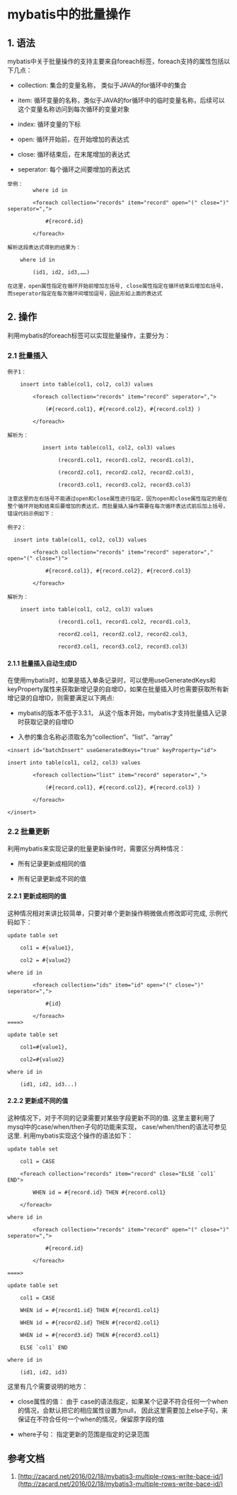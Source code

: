 # mybatis中的批量操作

## 1. 语法

mybatis中关于批量操作的支持主要来自foreach标签，foreach支持的属性包括以下几点：

* collection: 集合的变量名称， 类似于JAVA的for循环中的集合

* item: 循环变量的名称，类似于JAVA的for循环中的临时变量名称，后续可以这个变量名称访问到每次循环的变量对象

* index: 循环变量的下标

* open: 循环开始前，在开始增加的表达式

* close: 循环结束后，在末尾增加的表达式

* seperator: 每个循环之间要增加的表达式

````
举例： 
        where id in

        <foreach collection="records" item="record" open="(" close=")" seperator=",">

            #{record.id}

        </foreach>

解析这段表达式得到的结果为：

    where id in

        (id1, id2, id3,……)

在这里，open属性指定在循环开始前增加左括号, close属性指定在循环结束后增加右括号，而seperator指定在每次循环间增加逗号，因此形如上面的表达式

````

## 2. 操作

利用mybatis的foreach标签可以实现批量操作，主要分为：

### 2.1 批量插入

````
例子1： 

    insert into table(col1, col2, col3) values

        <foreach collection="records" item="record" seperator=",">

            (#{record.col1}, #{record.col2}, #{record.col3} )

        </foreach>

解析为：

           insert into table(col1, col2, col3) values

                (record1.col1, record1.col2, record1.col3),

                (record2.col1, record2.col2, record2.col3), 

                (record3.col1, record3.col2, record3.col3)

注意这里的左右括号不能通过open和close属性进行指定，因为open和close属性指定的是在整个循环开始和结束后要增加的表达式，而批量插入操作需要在每次循环表达式前后加上括号，错误代码示例如下：
````

````
例子2： 

  insert into table(col1, col2, col3) values

        <foreach collection="records" item="record" seperator="," open="(" close=")">

            #{record.col1}, #{record.col2}, #{record.col3} 

        </foreach>

解析为：

    insert into table(col1, col2, col3) values

                (record1.col1, record1.col2, record1.col3,

                record2.col1, record2.col2, record2.col3, 

                record3.col1, record3.col2, record3.col3)
````
 
#### 2.1.1 批量插入自动生成ID
在使用mybatis时，如果是插入单条记录时，可以使用useGeneratedKeys和keyProperty属性来获取新增记录的自增ID，如果在批量插入时也需要获取所有新增记录的自增ID，则需要满足以下两点:

* mybatis的版本不低于3.3.1， 从这个版本开始，mybatis才支持批量插入记录时获取记录的自增ID

* 入参的集合名称必须取名为“collection”、“list”、“array”

````
<insert id="batchInsert" useGeneratedKeys="true" keyProperty="id">

insert into table(col1, col2, col3) values

        <foreach collection="list" item="record" seperator=",">

            (#{record.col1}, #{record.col2}, #{record.col3} )

        </foreach>

</insert>
````

### 2.2 批量更新

利用mybatis来实现记录的批量更新操作时，需要区分两种情况：

* 所有记录更新成相同的值

* 所有记录更新成不同的值

#### 2.2.1 更新成相同的值

这种情况相对来讲比较简单，只要对单个更新操作稍微做点修改即可完成, 示例代码如下：

````
update table set

    col1 = #{value1}, 

    col2 = #{value2}

where id in

        <foreach collection="ids" item="id" open="(" close=")" seperator=",">

            #{id}

        </foreach>
====>  

update table set

    col1=#{value1},

    col2=#{value2}

where id in

    (id1, id2, id3...)
````
 
#### 2.2.2 更新成不同的值

这种情况下，对于不同的记录需要对某些字段更新不同的值. 这里主要利用了mysql中的case/when/then子句的功能来实现， case/when/then的语法可参见这里. 利用mybatis实现这个操作的语法如下：

````
update table set 

    col1 = CASE

    <foreach collection="records" item="record" close="ELSE `col1` END">

        WHEN id = #{record.id} THEN #{record.col1}

    </foreach>

where id in

        <foreach collection="records" item="record" open="(" close=")" seperator=",">

            #{record.id}

        </foreach>

====>

update table set 

    col1 = CASE

    WHEN id = #{record1.id} THEN #{record1.col1}

    WHEN id = #{record2.id} THEN #{record2.col1}

    WHEN id = #{record3.id} THEN #{record3.col1}

    ELSE `col1` END

where id in

    (id1, id2, id3)
````
 
这里有几个需要说明的地方：

* close属性的值： 由于 case的语法指定，如果某个记录不符合任何一个when的情况，会默认把它的相应属性设置为null， 因此这里需要加上else子句，来保证在不符合任何一个when的情况，保留原字段的值

* where子句： 指定更新的范围是指定的记录范围

## 参考文档
1. [http://zacard.net/2016/02/18/mybatis3-multiple-rows-write-bace-id/](http://zacard.net/2016/02/18/mybatis3-multiple-rows-write-bace-id/)